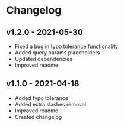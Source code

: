 # Changelog

## v1.2.0 - 2021-05-30

- Fixed a bug in typo tolerance functionality
- Added query params placeholders
- Updated dependencies
- Improved readme

## v1.1.0 - 2021-04-18

- Added typo tolerance
- Added extra slashes removal
- Improved readme
- Created changelog
